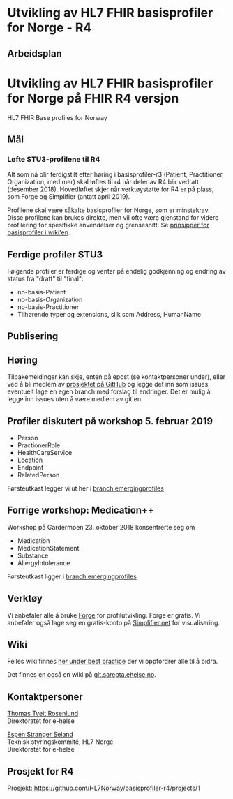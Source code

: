 # Utvikling av HL7 FHIR basisprofiler for Norge - R4

## Arbeidsplan
# Utvikling av HL7 FHIR basisprofiler for Norge på FHIR R4 versjon
HL7 FHIR Base profiles for Norway

## Mål

### Løfte STU3-profilene til R4
Alt som nå blir ferdigstilt etter høring i basisprofiler-r3 (Patient, Practitioner, Organization, med mer) skal løftes til r4 når deler av R4 blir vedtatt (desember 2018). Hovedløftet skjer når verktøystøtte for R4 er på plass, som Forge og Simplifier (antatt april 2019).

Profilene skal være såkalte basisprofiler for Norge, som er minstekrav. Disse profilene kan brukes direkte, men vil ofte være gjenstand for videre profilering for spesifikke anvendelser og grensesnitt.
Se [prinsipper for basisprofiler i wiki'en](https://github.com/HL7Norway/best-practice/wiki/Prinsipper-for-basisprofiler).

## Ferdige profiler STU3

Følgende profiler er ferdige og venter på endelig godkjenning og endring av status fra "draft" til "final":
* no-basis-Patient
* no-basis-Organization
* no-basis-Practitioner
* Tilhørende typer og extensions, slik som Address, HumanName

## Publisering



## Høring 

Tilbakemeldinger kan skje, enten på epost (se kontaktpersoner under), eller ved å bli medlem av [prosjektet på GitHub](https://github.com/HL7Norway/basisprofiler-r4) og legge det inn som issues, eventuelt lage en egen branch med forslag til endringer. Det er mulig å legge inn issues uten å være medlem av git'en. 

## Profiler diskutert på workshop 5. februar 2019

* Person
* PractionerRole
* HealthCareService
* Location
* Endpoint
* RelatedPerson

Førsteutkast legger vi ut her i [branch emergingprofiles](https://github.com/HL7Norway/basisprofiler-r3/tree/emergingprofiles)

## Forrige workshop: Medication++

Workshop på Gardermoen 23. oktober 2018 konsentrerte seg om
* Medication
* MedicationStatement
* Substance
* AllergyIntolerance

Førsteutkast ligger i [branch emergingprofiles](https://github.com/HL7Norway/basisprofiler-r3/tree/emergingprofiles)

## Verktøy

Vi anbefaler alle å bruke [Forge](https://fire.ly/forge/) for profilutvikling. Forge er gratis.
Vi anbefaler også lage seg en gratis-konto på [Simplifier.net](https://simplifier.net/) for visualisering. 

## Wiki

Felles wiki finnes [her under best practice](https://github.com/HL7Norway/best-practice/wiki) der vi oppfordrer alle til å bidra. 

Det finnes en også en wiki på [git.sarepta.ehelse.no](https://git.sarepta.ehelse.no/utvikling/FHIR/wikis/home).

## Kontaktpersoner

[Thomas Tveit Rosenlund](mailto:thomas.tveit.rosenlund@ehelse.no)
<br/>Direktoratet for e-helse

[Espen Stranger Seland](mailto:Espen.Stranger.Seland@ehelse.no)
<br/>Teknisk styringskommité, HL7 Norge
<br/>Direktoratet for e-helse

## Prosjekt for R4

Prosjekt: https://github.com/HL7Norway/basisprofiler-r4/projects/1

